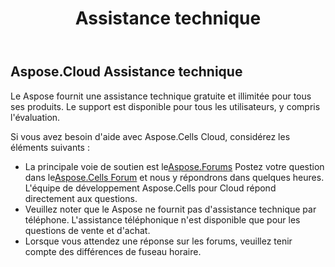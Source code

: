 ﻿---
title: Assistance technique
second_title: Aspose.Cells Cloud Documen
type: docs
url: /fr/technical-support/
description: Aspose.Cells Cloud prend en charge Excel pour créer, convertir, fusionner, diviser, protéger, opération d'objet interne, etc.
weight: 80
---
## **Aspose.Cloud Assistance technique**
Le Aspose fournit une assistance technique gratuite et illimitée pour tous ses produits. Le support est disponible pour tous les utilisateurs, y compris l'évaluation.

Si vous avez besoin d'aide avec Aspose.Cells Cloud, considérez les éléments suivants :

-  La principale voie de soutien est le[Aspose.Forums](http://forum.aspose.cloud/) Postez votre question dans le[Aspose.Cells Forum](https://forum.aspose.cloud/c/cells) et nous y répondrons dans quelques heures. L'équipe de développement Aspose.Cells pour Cloud répond directement aux questions.
- Veuillez noter que le Aspose ne fournit pas d'assistance technique par téléphone. L'assistance téléphonique n'est disponible que pour les questions de vente et d'achat.
- Lorsque vous attendez une réponse sur les forums, veuillez tenir compte des différences de fuseau horaire.


